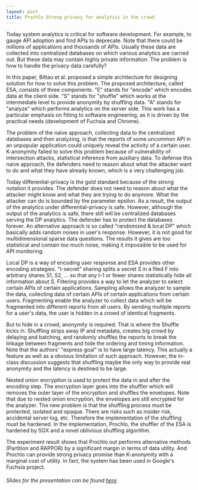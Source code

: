 ```yaml
---
layout: post
title: Prochlo Strong privacy for analytics in the crowd
---
```


Today system analytics is critical for software development. For example, to gauge API adoption and find APIs to deprecate. Note that there could be millions of applications and thousands of APIs. Usually these data are collected into centralized databases on which various analytics are carried out. But these data may contain highly private information. The problem is how to handle the privacy data carefully?

In this paper, Bittau et al. proposed a simple architecture for designing solution for how to solve this problem. The proposed architecture, called ESA, consists of three components. "E" stands for "encode" which encodes data at the client side. "S" stands for "shuffle" which works at the intermediate level to provide anonymity by shuffling data. "A" stands for "analyze" which performs analytics on the server side. This work has a particular emphasis on fitting to software engineering, as it is driven by the practical needs (development of Fuchsia and Chrome).

The problem of the naive approach, collecting data to the centralized databases and then analyzing, is that the reports of some uncommon API in an unpopular application could uniquely reveal the activity of a certain user. K-anonymity failed to solve this problem because of vulnerability of intersection attacks, statistical inference from auxiliary data. To defense this naive approach, the defenders need to reason about what the attacker want to do and what they have already known, which is a very challenging job.

Today differential-privacy is the gold standard because of the strong notation it provides. The defender does not need to reason about what the attacker might know and what they are trying to do anymore. What the attacker can do is bounded by the parameter epsilon. As a result, the output of the analytics under differential-privacy is safe. However, although the output of the analytics is safe, there still will be centralized databases serving the DP analytics. The defender has to protect the databases forever. An alternative approach is so called "randomized & local DP" which basically adds random noises in user's response. However, it is not good for multidimensional sparse data questions. The results it gives are too statistical and contain too much noise, making it impossible to be used for API monitoring.

Local DP is a way of encoding user response and ESA provides other encoding strategies. "t-secret" sharing splits a secret S in a filed F into arbitrary shares S1, S2, ... so that any t-1 or fewer shares statistically hide all information about S. Filtering provides a way to let the analyzer to select certain APIs of certain applications. Sampling allows the analyzer to sample the data, collecting data of certain APIs of certain applications from certain users. Fragmenting enable the analyzer to collect data which will be fragmented into different reports from all users. By sending multiple reports for a user's data, the user is hidden in a crowd of identical fragments.

But to hide in a crowd, anonymity is required. That is where the Shuffle kicks in. Shuffling strips away IP and metadata, creates big crowd by delaying and batching, and randomly shuffles the reports to break the linkage between fragments and hide the ordering and timing information. Note that the authors' "express goal" is to have large latency. This actually a feature as well as a obvious limitation of such approach. However, the in-class discussion suggests that shuffling maybe the only way to provide real anonymity and the latency is destined to be large.

Nested onion encryption is used to protect the data in and after the encoding step. The encryption layer goes into the shuffler which will removes the outer layer of the encryption and shuffles the envelopes. Note that due to nested onion encryption, the envelopes are still encrypted for the analyzer. The new problem is that the shuffling process must be protected, isolated and opaque. There are risks such as insider risk, accidental server log, etc. Therefore the implementation of the shuffling must be hardened. In the implementation, Prochlo, the shuffler of the ESA is hardened by SGX and a novel oblivious shuffling algorithm.

The experiment result shows that Prochlo out performs alternative methods (Partition and RAPPOR) by a significant margin in terms of data utility. And Prochlo can provide strong privacy promise than K-anonymity with a marginal cost of utility. In fact, the system has been used in Google's Fuchsia project.

###### Slides for the presentation can be found [here](/presentations/2018-11-14-jinyang7.pdf)
